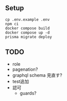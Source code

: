 ## Setup
```
cp .env.example .env
npm ci
docker compose build
docker compose up -d
prisma migrate deploy
```

## TODO
- role
- pagenation?
- graphql schema 見直す?
- test追加
- 認可
  - guards?
